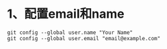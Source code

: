 # 1、配置email和name
```
git config --global user.name "Your Name"
git config --global user.email "email@example.com"
```